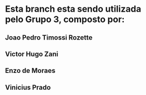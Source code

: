 # Esta branch esta sendo utilizada pelo Grupo 3, composto por:
## Joao Pedro Timossi Rozette
## Victor Hugo Zani
## Enzo de Moraes
## Vinicius Prado
